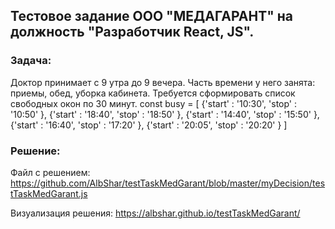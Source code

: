 ## Тестовое задание ООО "МЕДАГАРАНТ" на должность "Разработчик React, JS".

### Задача: 
Доктор принимает с 9 утра до 9 вечера.
Часть времени у него занята: приемы, обед, уборка кабинета.
Требуется сформировать список свободных окон по 30 минут.
const busy = [
{'start' : '10:30',
'stop' : '10:50'
},
{'start' : '18:40',
'stop' : '18:50'
},
{'start' : '14:40',
'stop' : '15:50'
},
{'start' : '16:40',
'stop' : '17:20'
},
{'start' : '20:05',
'stop' : '20:20'
}
]

### Решение:
Файл с решением: https://github.com/AlbShar/testTaskMedGarant/blob/master/myDecision/testTaskMedGarant.js

Визуализация решения:  https://albshar.github.io/testTaskMedGarant/ 

